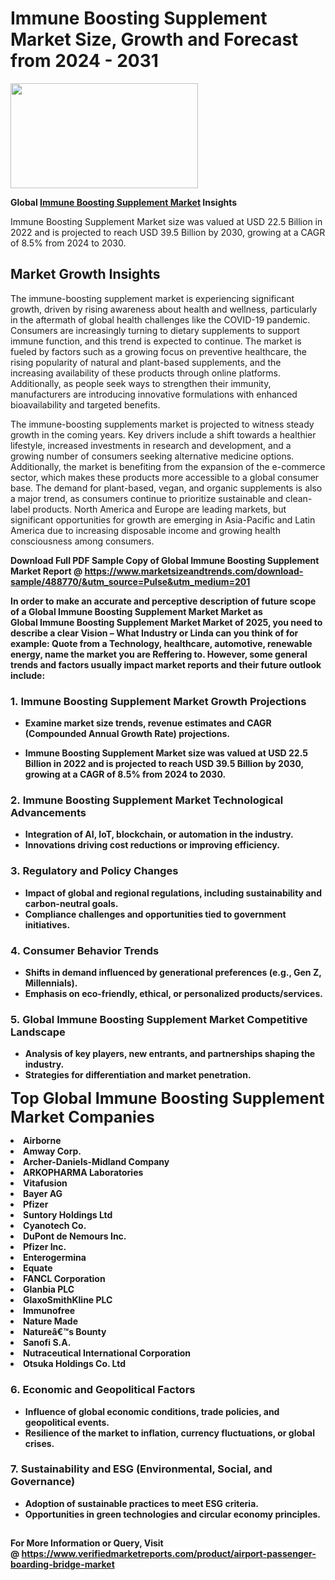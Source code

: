<H1>Immune Boosting Supplement Market Size, Growth and Forecast from 2024 - 2031</H1><img class="aligncenter size-medium wp-image-584254" src="https://thirdeyenews.in/wp-content/uploads/2024/09/Global-Market-Research-300x168.jpeg" alt="" width="300" height="168" /><p><strong>Global&nbsp;<a href="https://www.marketsizeandtrends.com/download-sample/488770/&amp;utm_source=Pulse&amp;utm_medium=201">Immune Boosting Supplement Market</a> Insights</strong></p><p>Immune Boosting Supplement Market size was valued at USD 22.5 Billion in 2022 and is projected to reach USD 39.5 Billion by 2030, growing at a CAGR of 8.5% from 2024 to 2030.</p><p><h2>Market Growth Insights</h2> <p>The immune-boosting supplement market is experiencing significant growth, driven by rising awareness about health and wellness, particularly in the aftermath of global health challenges like the COVID-19 pandemic. Consumers are increasingly turning to dietary supplements to support immune function, and this trend is expected to continue. The market is fueled by factors such as a growing focus on preventive healthcare, the rising popularity of natural and plant-based supplements, and the increasing availability of these products through online platforms. Additionally, as people seek ways to strengthen their immunity, manufacturers are introducing innovative formulations with enhanced bioavailability and targeted benefits.</p> <p><strong></strong></p> <p>The immune-boosting supplements market is projected to witness steady growth in the coming years. Key drivers include a shift towards a healthier lifestyle, increased investments in research and development, and a growing number of consumers seeking alternative medicine options. Additionally, the market is benefiting from the expansion of the e-commerce sector, which makes these products more accessible to a global consumer base. The demand for plant-based, vegan, and organic supplements is also a major trend, as consumers continue to prioritize sustainable and clean-label products. North America and Europe are leading markets, but significant opportunities for growth are emerging in Asia-Pacific and Latin America due to increasing disposable income and growing health consciousness among consumers. <p><strong></p><p><span class=""><strong>Download Full PDF Sample Copy of Global Immune Boosting Supplement Market Report</strong> @ <a href="https://www.marketsizeandtrends.com/download-sample/488770/&amp;utm_source=Pulse&amp;utm_medium=201" target="_blank">https://www.marketsizeandtrends.com/download-sample/488770/&amp;utm_source=Pulse&amp;utm_medium=201</a></span></p><p>In order to make an accurate and perceptive description of future scope of a Global&nbsp;Immune Boosting Supplement Market Market as Global&nbsp;Immune Boosting Supplement Market Market of 2025, you need to describe a clear Vision &ndash; What Industry or Linda can you think of for example: Quote from a Technology, healthcare, automotive, renewable energy, name the market you are Reffering to. However, some general trends and factors usually impact market reports and their future outlook include:</p><h3>1.&nbsp;<strong>Immune Boosting Supplement Market Growth Projections</strong></h3><ul><li>Examine market size trends, revenue estimates and CAGR (Compounded Annual Growth Rate) projections.</li><li><p>Immune Boosting Supplement Market size was valued at USD 22.5 Billion in 2022 and is projected to reach USD 39.5 Billion by 2030, growing at a CAGR of 8.5% from 2024 to 2030.</p></li></ul><h3>2.&nbsp;<strong>Immune Boosting Supplement Market Technological Advancements</strong></h3><ul><li>Integration of AI, IoT, blockchain, or automation in the industry.</li><li>Innovations driving cost reductions or improving efficiency.</li></ul><h3>3.&nbsp;<strong>Regulatory and Policy Changes</strong></h3><ul><li>Impact of global and regional regulations, including sustainability and carbon-neutral goals.</li><li>Compliance challenges and opportunities tied to government initiatives.</li></ul><h3>4.&nbsp;<strong>Consumer Behavior Trends</strong></h3><ul><li>Shifts in demand influenced by generational preferences (e.g., Gen Z, Millennials).</li><li>Emphasis on eco-friendly, ethical, or personalized products/services.</li></ul><h3>5.&nbsp;<strong>Global Immune Boosting Supplement Market Competitive Landscape</strong></h3><ul><li>Analysis of key players, new entrants, and partnerships shaping the industry.</li><li>Strategies for differentiation and market penetration.</li></ul><p data-pm-slice="1 1 []"><span style="color: inherit; font-family: inherit; font-size: 25px;">Top Global Immune Boosting Supplement Market Companies</span></p><div class="" data-test-id=""><p><li>Airborne</li><li> Amway Corp.</li><li> Archer-Daniels-Midland Company</li><li> ARKOPHARMA Laboratories</li><li> Vitafusion</li><li> Bayer AG</li><li> Pfizer</li><li> Suntory Holdings Ltd</li><li> Cyanotech Co.</li><li> DuPont de Nemours Inc.</li><li> Pfizer Inc.</li><li> Enterogermina</li><li> Equate</li><li> FANCL Corporation</li><li> Glanbia PLC</li><li> GlaxoSmithKline PLC</li><li> Immunofree</li><li> Nature Made</li><li> Natureâ€™s Bounty</li><li> Sanofi S.A.</li><li> Nutraceutical International Corporation</li><li> Otsuka Holdings Co. Ltd</li></p></div><h3>6.&nbsp;<strong>Economic and Geopolitical Factors</strong></h3><ul><li>Influence of global economic conditions, trade policies, and geopolitical events.</li><li>Resilience of the market to inflation, currency fluctuations, or global crises.</li></ul><h3>7.&nbsp;<strong>Sustainability and ESG (Environmental, Social, and Governance)</strong></h3><ul><li>Adoption of sustainable practices to meet ESG criteria.</li><li>Opportunities in green technologies and circular economy principles.</li></ul><h2><strong style="font-size: 14px;">For More Information or Query, Visit @&nbsp;</strong><a style="background-color: #ffffff; font-size: 14px;" href="https://www.marketsizeandtrends.com/report/immune-boosting-supplement-market/" target="_blank">https://www.verifiedmarketreports.com/product/airport-passenger-boarding-bridge-market</a></h2>
